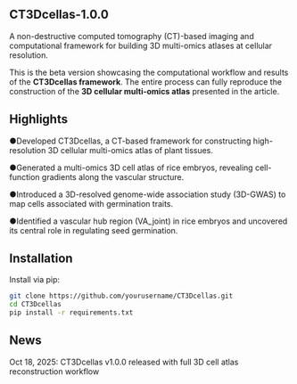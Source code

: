 ## CT3Dcellas-1.0.0

A non-destructive computed tomography (CT)-based imaging and computational framework for building 3D multi-omics atlases at cellular resolution.

This is the beta version showcasing the computational workflow and results of the **CT3Dcellas framework**. The entire process can fully reproduce the construction of the **3D cellular multi-omics atlas** presented in the article.

## Highlights

●Developed CT3Dcellas, a CT-based framework for constructing high-resolution 3D cellular multi-omics atlas of plant tissues.

●Generated a multi-omics 3D cell atlas of rice embryos, revealing cell-function gradients along the vascular structure.

●Introduced a 3D-resolved genome-wide association study (3D-GWAS) to map cells associated with germination traits.

●Identified a vascular hub region (VA_joint) in rice embryos and uncovered its central role in regulating seed germination.

## Installation

Install via pip:

```bash
git clone https://github.com/yourusername/CT3Dcellas.git
cd CT3Dcellas
pip install -r requirements.txt
```

## News

Oct 18, 2025: CT3Dcellas v1.0.0 released with full 3D cell atlas reconstruction workflow
